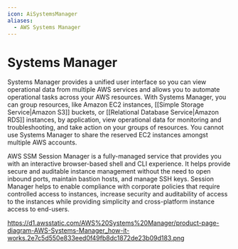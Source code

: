 ```yaml
---
icon: AiSystemsManager
aliases:
  - AWS Systems Manager
---
```

# Systems Manager
Systems Manager provides a unified user interface so you can view operational data from multiple AWS services and allows you to automate operational tasks across your AWS resources. With Systems Manager, you can group resources, like Amazon EC2 instances, [[Simple Storage Service|Amazon S3]] buckets, or [[Relational Database Service|Amazon RDS]] instances, by application, view operational data for monitoring and troubleshooting, and take action on your groups of resources. You cannot use Systems Manager to share the reserved EC2 instances amongst multiple AWS accounts.

AWS SSM Session Manager is a fully-managed service that provides you with an interactive browser-based shell and CLI experience. It helps provide secure and auditable instance management without the need to open inbound ports, maintain bastion hosts, and manage SSH keys. Session Manager helps to enable compliance with corporate policies that require controlled access to instances, increase security and auditability of access to the instances while providing simplicity and cross-platform instance access to end-users.

https://d1.awsstatic.com/AWS%20Systems%20Manager/product-page-diagram-AWS-Systems-Manager_how-it-works.2e7c5d550e833eed0f49fb8dc1872de23b09d183.png